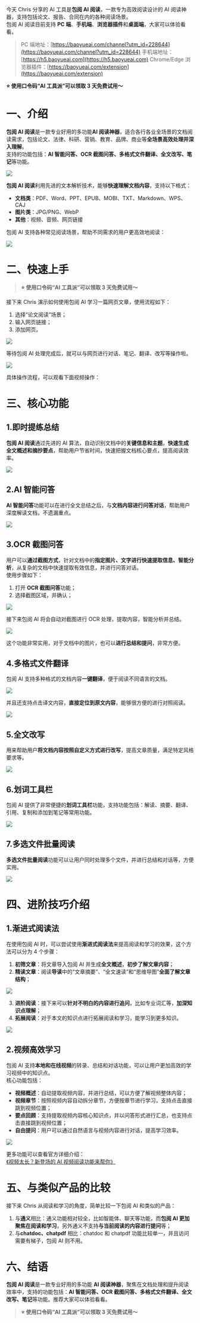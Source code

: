 今天 Chris 分享的 AI 工具是**包阅 AI 阅读**，一款专为高效阅读设计的 AI 阅读神器，支持包括论文、报告、合同在内的各种阅读场景。  
包阅 AI 阅读目前支持 **PC 端**、**手机端**、**浏览器插件**和**桌面端**，大家可以体验看看。

> PC 端地址：[https://baoyueai.com/channel?utm_id=228644](https://baoyueai.com/channel?utm_id=228644)
> 手机端地址：[https://h5.baoyueai.com](https://h5.baoyueai.com)
> Chrome/Edge 浏览器插件：[https://baoyueai.com/extension](https://baoyueai.com/extension)

**⭐️ 使用口令码“AI 工具派”可以领取 3 天免费试用～**

# 一、介绍

**包阅 AI 阅读**是一款专业好用的多功能**AI 阅读神器**，适合各行各业全场景的文档阅读需求，包括论文、法律、科研、营销、教育、品牌、商业等**全场景高效处理并深入理解**。  
支持的功能包括：**AI 智能问答、OCR 截图问答、多格式文件翻译、全文改写、笔记**等功能。

![](https://cdn.nlark.com/yuque/0/2024/png/186051/1721456009741-55cccc14-4342-49ba-bd14-b07d73b36b41.png#averageHue=%23f3f3da&clientId=u7917dcf3-4ce9-4&from=paste&height=873&id=Yo6aa&originHeight=1746&originWidth=3218&originalType=binary&ratio=2&rotation=0&showTitle=false&size=1311474&status=done&style=none&taskId=u55ef8bf5-3c6c-4799-b853-7aba53e0d71&title=&width=1609)

**包阅 AI 阅读**利用先进的文本解析技术，能够**快速理解文档内容**，支持以下格式：

- **文档类**：PDF、Word、PPT、EPUB、MOBI、TXT、Markdown、WPS、CAJ
- **图片类**：JPG/PNG、WebP
- **其他**：视频、音频、网页链接

包阅 AI 支持各种常见阅读场景，帮助不同需求的用户更高效地阅读：

![](https://cdn.nlark.com/yuque/0/2024/png/186051/1721457038234-d7c0e0fa-45c6-4d1f-89b3-4260e3cba6b0.png#averageHue=%23e0e1f2&clientId=u7917dcf3-4ce9-4&from=paste&height=569&id=ubbfc90fe&originHeight=1138&originWidth=2326&originalType=binary&ratio=2&rotation=0&showTitle=false&size=684181&status=done&style=none&taskId=uedb24583-661b-45aa-a9c4-101d1458866&title=&width=1163)

# 二、快速上手

> **⭐️ 使用口令码“AI 工具派”可以领取 3 天免费试用～**

接下来 Chris 演示如何使用包阅 AI 学习一篇网页文章，使用流程如下：

1. 选择“论文阅读”场景；
2. 输入网页链接；
3. 添加网页。

![](https://cdn.nlark.com/yuque/0/2024/png/186051/1721458186353-2939bb0b-8a78-4307-a989-cdbd1033a367.png#averageHue=%23877255&clientId=u7917dcf3-4ce9-4&from=paste&height=835&id=xv9Ig&originHeight=1670&originWidth=3240&originalType=binary&ratio=2&rotation=0&showTitle=false&size=1159222&status=done&style=none&taskId=udfed24e1-0f18-4204-a1df-c28524fec78&title=&width=1620)

等待包阅 AI 处理完成后，就可以与网页进行对话、笔记、翻译、改写等操作啦。

![](https://cdn.nlark.com/yuque/0/2024/png/186051/1721458768187-d8825f1e-b74e-44cf-8910-dc9e74e04de6.png#averageHue=%23f9efe5&clientId=u7917dcf3-4ce9-4&from=paste&height=836&id=uc603050e&originHeight=1672&originWidth=3238&originalType=binary&ratio=2&rotation=0&showTitle=false&size=1098468&status=done&style=none&taskId=u63383413-a0e9-4491-92c7-32a1115b97a&title=&width=1619)

具体操作流程，可以观看下面视频操作：

# 三、核心功能

## 1.即时提练总结

**包阅 AI 阅读**通过先进的 AI 算法，自动识别文档中的**关键信息和主题**，**快速生成全文概述和摘抄要点**，帮助用户节省时间，快速把握文档核心要点，提高阅读效率。

![](https://cdn.nlark.com/yuque/0/2024/png/186051/1721465498550-a581a898-77c3-4080-9b26-87948b89b2e6.png#averageHue=%23f9e8df&clientId=u7917dcf3-4ce9-4&from=paste&height=842&id=u220d67a4&originHeight=1684&originWidth=3254&originalType=binary&ratio=2&rotation=0&showTitle=false&size=1360890&status=done&style=none&taskId=u4778feda-dd10-45d4-8d04-2cff0518c7e&title=&width=1627)

## 2.AI 智能问答

**AI 智能问答**功能可以在进行全文总结之后，与**文档内容进行问答对话**，帮助用户深度解读文档，不遗漏重点。

![](https://cdn.nlark.com/yuque/0/2024/png/186051/1721465772047-c590573e-0104-413f-bff3-24cec29eef9a.png#averageHue=%23f9efe6&clientId=u7917dcf3-4ce9-4&from=paste&height=836&id=ucaec6de5&originHeight=1672&originWidth=3250&originalType=binary&ratio=2&rotation=0&showTitle=false&size=1246942&status=done&style=none&taskId=u016fd79e-a269-4ec2-8f5f-66e325303ec&title=&width=1625)

## 3.OCR 截图问答

用户可以**通过截图方式**，针对文档中的**指定图片、文字进行快速提取信息、智能分析**，从复杂的文档中快速提取有效信息，并进行问答对话。  
使用步骤如下：

1. 打开 **OCR 截图问答**功能；
2. 选择截图区域，并确认；

![](https://cdn.nlark.com/yuque/0/2024/png/186051/1721466311237-e12da466-3d9b-4dd6-962f-cce656ff53b4.png#averageHue=%23ede9e1&clientId=u7917dcf3-4ce9-4&from=paste&height=838&id=uab66bff0&originHeight=1676&originWidth=3260&originalType=binary&ratio=2&rotation=0&showTitle=false&size=1177538&status=done&style=none&taskId=u888fcd9e-69d5-4aaf-acb0-47e811fc78b&title=&width=1630)

接下来包阅 AI 将会自动对截图进行 OCR 处理，提取内容，智能分析并总结。

![](https://cdn.nlark.com/yuque/0/2024/png/186051/1721466649059-2ab38b7a-65b0-4cb3-a36f-c7614f3891ea.png#averageHue=%23efdfd9&clientId=u7917dcf3-4ce9-4&from=paste&height=844&id=u8b9cc233&originHeight=1688&originWidth=3254&originalType=binary&ratio=2&rotation=0&showTitle=false&size=1188772&status=done&style=none&taskId=u0176a206-6c64-4951-a6d7-5069a31d4b5&title=&width=1627)

这个功能非常实用，对于文档中的图片，也可以**进行总结和提问**，非常方便。

## 4.多格式文件翻译

包阅 AI 支持多种格式的文档内容**一键翻译**，便于阅读不同语言的文档。

![](https://cdn.nlark.com/yuque/0/2024/png/186051/1721467509699-7b35d230-3d25-4fb5-b6e1-a15e6766bdc2.png#averageHue=%23fefaf9&clientId=u7917dcf3-4ce9-4&from=paste&height=834&id=u06ba8259&originHeight=1668&originWidth=3236&originalType=binary&ratio=2&rotation=0&showTitle=false&size=1180512&status=done&style=none&taskId=uc457d4b2-b8cc-4453-992f-52ae36bdffc&title=&width=1618)

并且还支持点击译文内容，**直接定位到原文内容**，能够很方便的进行对照阅读。

![](https://cdn.nlark.com/yuque/0/2024/png/186051/1721467744133-17257254-2c9c-42e4-b42e-786afb54518b.png#averageHue=%23e3e3ef&clientId=u7917dcf3-4ce9-4&from=paste&height=840&id=udee3771f&originHeight=1680&originWidth=3246&originalType=binary&ratio=2&rotation=0&showTitle=false&size=1183132&status=done&style=none&taskId=u6310180c-c512-472b-9c93-a76b8598769&title=&width=1623)

## 5.全文改写

用来帮助用户**将文档内容按照自定义方式进行改写**，提高文章质量，满足特定风格要求等。

![](https://cdn.nlark.com/yuque/0/2024/png/186051/1721467923930-87cf0210-dd9e-4916-9217-6f676513ace6.png#averageHue=%23ee9071&clientId=u7917dcf3-4ce9-4&from=paste&height=843&id=ud6fa2376&originHeight=1686&originWidth=3246&originalType=binary&ratio=2&rotation=0&showTitle=false&size=1031299&status=done&style=none&taskId=u158d3149-2262-4c6f-8cf9-2b1ad2266be&title=&width=1623)

## 6.划词工具栏

包阅 AI 提供了非常便捷的**划词工具栏**功能，支持功能包括：解读、摘要、翻译、引用、复制和添加到笔记等常用功能。

![](https://cdn.nlark.com/yuque/0/2024/png/186051/1721468220751-f9f5db98-77f5-475d-89ba-527cd9ed6446.png#averageHue=%23f9efe5&clientId=u7917dcf3-4ce9-4&from=paste&height=841&id=u198b20f9&originHeight=1682&originWidth=3238&originalType=binary&ratio=2&rotation=0&showTitle=false&size=1164013&status=done&style=none&taskId=uc26b4f89-2d3a-4564-bbda-b6cea5540e5&title=&width=1619)

## 7.多选文件批量阅读

**多选文件批量阅读**功能可以让用户同时处理多个文件，并进行总结和对话等，方便实用。

![](https://cdn.nlark.com/yuque/0/2024/png/186051/1721468437547-64f4d178-b690-4be3-bfb6-9d02a3ac9453.png#averageHue=%23f9f0e6&clientId=u7917dcf3-4ce9-4&from=paste&height=841&id=ud5617d8b&originHeight=1682&originWidth=3254&originalType=binary&ratio=2&rotation=0&showTitle=false&size=1183706&status=done&style=none&taskId=u1e533298-4882-47be-90a3-b05fe812616&title=&width=1627)

# 四、进阶技巧介绍

## 1.渐进式阅读法

在使用包阅 AI 时，可以尝试使用**渐进式阅读法**来提高阅读和学习的效果，这个方法可以分为 4 个步骤：

1. **初筛文章**：将文章导入包阅 AI 并生成**全文概述**，**初步了解文章内容**；
2. **精读文章**：阅读**导读**中的“文章摘要”、“全文速读”和“思维导图”**全面了解文章结构**；

![](https://cdn.nlark.com/yuque/0/2024/png/186051/1721469086001-d727f0ae-0bea-41ec-9183-ed3bca275a93.png#averageHue=%23f9efe6&clientId=u7917dcf3-4ce9-4&from=paste&height=839&id=uff230598&originHeight=1678&originWidth=3242&originalType=binary&ratio=2&rotation=0&showTitle=false&size=1134069&status=done&style=none&taskId=u9374e4e6-139d-4f1a-ab93-3e8d1471e95&title=&width=1621)

3. **进阶阅读**：接下来可以**针对不明白的内容进行追问**，比如专业词汇等，**加深知识点理解**；
4. **拓展阅读**：对于本文的知识点进行拓展阅读和学习，能学习到更多知识。

![](https://cdn.nlark.com/yuque/0/2024/png/186051/1721469353717-e4519d44-fa4b-4c88-bdee-bbcd1ed6100b.png#averageHue=%23f9efe5&clientId=u7917dcf3-4ce9-4&from=paste&height=840&id=u7add918a&originHeight=1680&originWidth=3244&originalType=binary&ratio=2&rotation=0&showTitle=false&size=1186087&status=done&style=none&taskId=uf05ffcc8-5a1a-4bb7-abce-49230bf9898&title=&width=1622)

## 2.视频高效学习

包阅 AI 支持**本地和在线视频**的转录、总结和对话功能，可以让用户更加高效的学习视频中的知识点。  
核心功能包括：

- **视频概述**：自动提取视频内容，并进行总结，可以方便了解视频整体内容；
- **视频章节**：按照视频内容自动拆分章节，方便按章节进行学习，支持点击直接跳到视频位置；
- **要点回顾**：支持提取视频内容核心知识点，并以问答形式进行汇总，也支持点击直接跳到视频位置；
- **自由提问**：用户可以通过自然语言与视频内容进行对话，提高学习效率。

![](https://cdn.nlark.com/yuque/0/2024/png/186051/1721470428126-b0535428-02ac-45f7-b12e-1d48b8559af0.png#averageHue=%2394b27b&clientId=u7917dcf3-4ce9-4&from=paste&height=845&id=u22657246&originHeight=1690&originWidth=3252&originalType=binary&ratio=2&rotation=0&showTitle=false&size=1697275&status=done&style=none&taskId=ueaedd102-eae1-48e9-b16d-da5eff117fc&title=&width=1626)

更多功能可以查看官方详细介绍：[《视频太长？新登场的 AI 视频阅读功能来帮你》](https://mp.weixin.qq.com/s/q8jOi9u-r14f-2_Y7T5Rzw)

# 五、与类似产品的比较

接下来 Chris 从阅读和学习的角度，简单比较一下包阅 AI 和类似的产品：

1. 与**通义**相比：通义功能相对较全，比如智能体、聊天等功能，而**包阅 AI 更加聚焦在阅读和学习**，另外通义不支持**与当前阅读的内容进行提问**等；
2. 与**chatdoc、chatpdf** 相比：chatdoc 和 chatpdf 功能比较单一，并且访问需要有梯子，包阅 AI 则不用。

# 六、结语

**包阅 AI 阅读**是一款专业好用的多功能 **AI 阅读神器**，聚焦在文档处理和提升阅读效率中，支持的功能包括：**AI 智能问答、OCR 截图问答、多格式文件翻译、全文改写、笔记**等功能。推荐大家可以体验看看。

> **⭐️ 使用口令码“AI 工具派”可以领取 3 天免费试用～**
